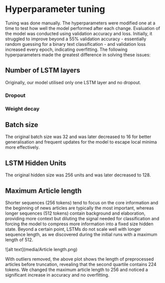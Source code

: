# Hyperparameter tuning

Tuning was done manually. The hyperparameters were modified one at a time to test how well the model performed after each change. Evaluation of the model was conducted using validation accuracy and loss. Initially, it struggled to improve beyond a 55% validation accuracy - essentially random guessing for a binary text classification - and validation loss increased every epoch, indicating overfitting. The following hyperparameters made the greatest difference in solving these issues:


## Number of LSTM layers

Originally, our model utilised only one LSTM layer and no dropout.

### Dropout

### Weight decay

## Batch size

The original batch size was 32 and was later decreased to 16 for better generalisation and frequent updates for the model to escape local minima more effectively.

## LSTM Hidden Units

The original hidden size was 256 units and was later decreased to 128.

## Maximum Article length

Shorter sequences (256 tokens) tend to focus on the core information and the beginning of news articles are typically the most important, whereas longer sequences (512 tokens) contain background and elaboration, providing more context but diluting the signal needed for classification and forcing the model to compress more information into a fixed size hidden state. Beyond a certain point, LSTMs do not scale well with longer sequence length, as we discovered during the initial runs with a maximum length of 512.

![alt text](media/Article length.png)

With outliers removed, the above plot shows the length of preprocessed articles before truncation, revealing that the second quartile contains 224 tokens. We changed the maximum article length to 256 and noticed a significant increase in accuracy and no overfitting.